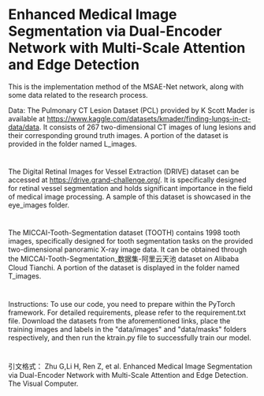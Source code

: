 # Enhanced Medical Image Segmentation via Dual-Encoder Network with Multi-Scale Attention and Edge Detection
This is the implementation method of the MSAE-Net network, along with some data related to the research process.

Data:
The Pulmonary CT Lesion Dataset (PCL) provided by K Scott Mader is available at https://www.kaggle.com/datasets/kmader/finding-lungs-in-ct-data/data. It consists of 267 two-dimensional CT images of lung lesions and their corresponding ground truth images. A portion of the dataset is provided in the folder named L_images.
#
The Digital Retinal Images for Vessel Extraction (DRIVE) dataset can be accessed at https://drive.grand-challenge.org/. It is specifically designed for retinal vessel segmentation and holds significant importance in the field of medical image processing. A sample of this dataset is showcased in the eye_images folder.
#
The MICCAI-Tooth-Segmentation dataset (TOOTH) contains 1998 tooth images, specifically designed for tooth segmentation tasks on the provided two-dimensional panoramic X-ray image data. It can be obtained through the MICCAI-Tooth-Segmentation_数据集-阿里云天池 dataset on Alibaba Cloud Tianchi. A portion of the dataset is displayed in the folder named T_images.
#
#
Instructions: To use our code, you need to prepare within the PyTorch framework. For detailed requirements, please refer to the requirement.txt file. Download the datasets from the aforementioned links, place the training images and labels in the "data/images" and "data/masks" folders respectively, and then run the ktrain.py file to successfully train our model.
#
#
引文格式：
 Zhu G,Li H, Ren Z, et al. Enhanced Medical Image Segmentation via Dual-Encoder Network with Multi-Scale Attention and Edge Detection. The Visual Computer.
